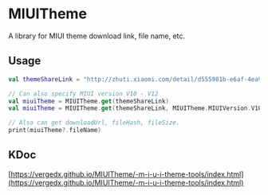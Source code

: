 # MIUITheme
A library for MIUI theme download link, file name, etc.

## Usage
`````kotlin
val themeShareLink = "http://zhuti.xiaomi.com/detail/d555981b-e6af-4ea9-9eb2-e47cfbc3edfa"

// Can also specify MIUI version V10 - V12
val miuiTheme = MIUITheme.get(themeShareLink)
val miuiTheme = MIUITheme.get(themeShareLink, MIUITheme.MIUIVersion.V10)

// Also can get downloadUrl, fileHash, fileSize.
print(miuiTheme?.fileName)
`````

## KDoc
[https://vergedx.github.io/MIUITheme/-m-i-u-i-theme-tools/index.html](https://vergedx.github.io/MIUITheme/-m-i-u-i-theme-tools/index.html)
